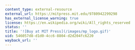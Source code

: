 ```yaml
---
content_type: external-resource
external_url: https://mitpress.mit.edu/9780942299298
has_external_license_warning: true
license: https://en.wikipedia.org/wiki/All_rights_reserved
status: ''
title: '![Buy at MIT Press](/images/mp_logo.gif)'
uid: 546057d8-d1d0-4cc6-8804-d2d204fc6220
wayback_url: ''
---
```


